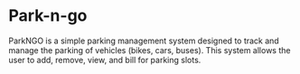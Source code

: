 # Park-n-go
ParkNGO is a simple parking management system designed to track and manage the parking of vehicles (bikes, cars, buses). This system allows the user to add, remove, view, and bill for parking slots.
